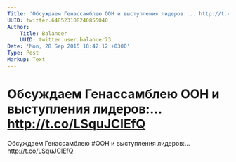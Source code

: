 ```yaml
---
Title: 'Обсуждаем Генассамблею ООН и выступления лидеров:... http://t.co/LSquJCIEfQ'
UUID: twitter.648523108240855040
Author:
    Title: Balancer
    UUID: twitter.user.balancer73
Date: 'Mon, 28 Sep 2015 18:42:12 +0300'
Type: Post
Markup: Text
---
```


# Обсуждаем Генассамблею ООН и выступления лидеров:... http://t.co/LSquJCIEfQ

Обсуждаем Генассамблею #ООН и выступления лидеров:...
http://t.co/LSquJCIEfQ